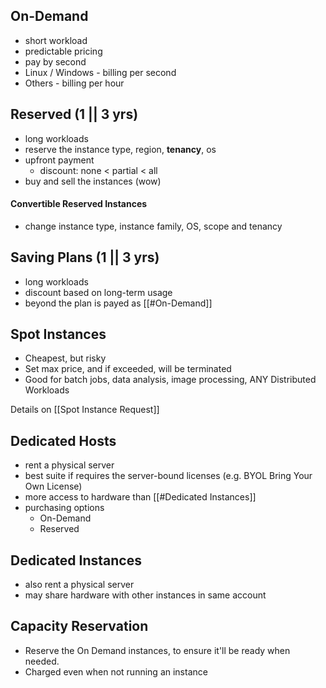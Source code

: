 ## On-Demand

- short workload
- predictable pricing
- pay by second
- Linux / Windows - billing per second
- Others - billing per hour

## Reserved (1 || 3 yrs)

- long workloads
- reserve the instance type, region, **tenancy**, os
- upfront payment
	- discount: none < partial < all 
- buy and sell the instances (wow)
#### Convertible Reserved Instances

- change instance type, instance family, OS, scope and tenancy

## Saving Plans (1 || 3 yrs)

- long workloads
- discount based on long-term usage
- beyond the plan is payed as [[#On-Demand]]

## Spot Instances

- Cheapest, but risky
- Set max price, and if exceeded, will be terminated
- Good for batch jobs, data analysis, image processing, ANY Distributed Workloads

Details on [[Spot Instance Request]]

## Dedicated Hosts

- rent a physical server
- best suite if requires the server-bound licenses (e.g. BYOL Bring Your Own License)
- more access to hardware than [[#Dedicated Instances]]
- purchasing options
	- On-Demand
	- Reserved 

## Dedicated Instances

- also rent a physical server
- may share hardware with other instances in same account

## Capacity Reservation

- Reserve the On Demand instances, to ensure it'll be ready when needed.
- Charged even when not running an instance